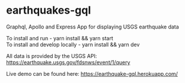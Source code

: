 # earthquakes-gql
Graphql, Apollo and Express App for displaying USGS earthquake data


To install and run  - yarn install && yarn start <br />
To install and develop locally - yarn install && yarn dev <br />

All data is provided by the USGS API: https://earthquake.usgs.gov/fdsnws/event/1/query <br />

Live demo can be found here: https://earthquake-gql.herokuapp.com/
